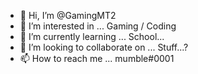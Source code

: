 - 👋 Hi, I’m @GamingMT2
- 👀 I’m interested in ... Gaming / Coding
- 🌱 I’m currently learning ... School...
- 💞️ I’m looking to collaborate on ... Stuff...?
- 📫 How to reach me ... mumble#0001

<!---
GamingMT2/GamingMT2 is a ✨ special ✨ repository because its `README.md` (this file) appears on your GitHub profile.
You can click the Preview link to take a look at your changes.
--->
